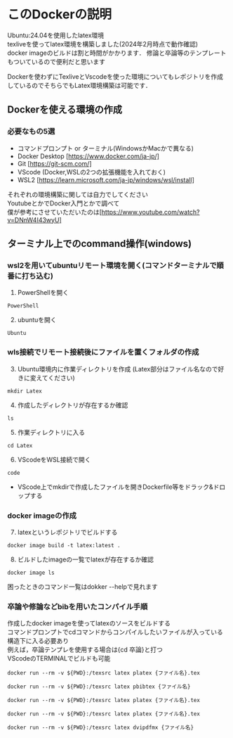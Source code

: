 # このDockerの説明
Ubuntu:24.04を使用したlatex環境\
texliveを使ってlatex環境を構築しました(2024年2月時点で動作確認)\
docker imageのビルドは割と時間がかかります．
修論と卒論等のテンプレートもついているので便利だと思います

Dockerを使わずにTexliveとVscodeを使った環境についてもレポジトリを作成しているのでそちらでもLatex環境構築は可能です．

## Dockerを使える環境の作成
### 必要なもの5選
- コマンドプロンプト or ターミナル(WindowsかMacかで異なる)
- Docker Desktop [https://www.docker.com/ja-jp/]
- Git [https://git-scm.com/]
- VScode (Docker,WSLの2つの拡張機能を入れておく)
- WSL2 [https://learn.microsoft.com/ja-jp/windows/wsl/install]

それぞれの環境構築に関しては自力でしてください\
YoutubeとかでDocker入門とかで調べて\
僕が参考にさせていただいたのは[https://www.youtube.com/watch?v=DNnW4I43wyU]

## ターミナル上でのcommand操作(windows)
### wsl2を用いてubuntuリモート環境を開く(コマンドターミナルで順番に打ち込む)
1. PowerShellを開く
```
PowerShell
```
2. ubuntuを開く
```
Ubuntu
```
### wls接続でリモート接続後にファイルを置くフォルダの作成
3. Ubuntu環境内に作業ディレクトリを作成 (Latex部分はファイル名なので好きに変えてください)
```
mkdir Latex
```
4. 作成したディレクトリが存在するか確認
```
ls
```
5. 作業ディレクトリに入る
```
cd Latex
```
6. VScodeをWSL接続で開く
```
code
```
- VScode上でmkdirで作成したファイルを開きDockerfile等をドラック&ドロップする
### docker imageの作成
7. latexというレポジトリでビルドする
```
docker image build -t latex:latest .
```
8. ビルドしたimageの一覧でlatexが存在するか確認
```
docker image ls
```
困ったときのコマンド一覧はdokker --helpで見れます
### 卒論や修論などbibを用いたコンパイル手順
作成したdocker imageを使ってlatexのソースをビルドする\
コマンドプロンプトでcdコマンドからコンパイルしたいファイルが入っている構造下に入る必要あり\
例えば，卒論テンプレを使用する場合は{cd 卒論}と打つ\
VScodeのTERMINALでビルドも可能
```
docker run --rm -v ${PWD}:/texsrc latex platex {ファイル名}.tex
```
```
docker run --rm -v ${PWD}:/texsrc latex pbibtex {ファイル名}
```
```
docker run --rm -v ${PWD}:/texsrc latex platex {ファイル名}.tex
```
```
docker run --rm -v ${PWD}:/texsrc latex platex {ファイル名}.tex
```
```
docker run --rm -v ${PWD}:/texsrc latex dvipdfmx {ファイル名}
```

